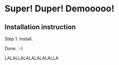 Super! Duper! Demooooo!
=======================

Installation instruction
------------------------

Step 1. Install.

Done. :-)


LALALLALALALALALALLA
